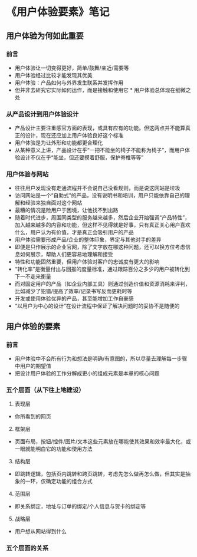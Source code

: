 # 《用户体验要素》笔记
## 用户体验为何如此重要

### 前言
* 用户体验让一切变得更好，简单/鼓舞/亲近/需要等  
* 用户体验经过比较才能发现其优美  
* 用户体验：产品如何与外界发生联系并发挥作用  
* 但并非去研究它实际如何运作，而是接触和使用它 * 用户体验总体现在细微之处  

### 从产品设计到用户体验设计
* 产品设计主要注重感官方面的表现，或具有应有的功能。但这两点并不能算真正的设计，现在还应加上用户体验良好这个标准  
* 用户体验是为让外形和功能都更合理化
* 从某种意义上讲，产品设计在乎“一把不能坐的椅子不能称为椅子”，而用户体验设计不仅在乎“能坐，但还要摸着舒服，保护脊椎等等”  

### 用户体验与网站
* 往往用户发现没有走通流程并不会说自己没看规则，而是说这网站是垃圾  
* 访问网站是一个“自助式”的产品，没有说明书和培训，用户只能依靠自己的理解和经验来独自面对这个网站  
* 最糟的情况是险用户于困境，让他找不到出路  
* 随着时代进步，周围同类型的服务越来越多，然后企业开始强调“产品特性”，加入越来越多的内容和功能，但这样不见得就是好事，只有真正关心用户喜欢什么，用户认为有价值，才是真正会吸引用户的产品  
* 用户体验需要形成产品/企业的整体印象，界定与其他对手的差异  
* 即便是只作展示的企业官网，除了文字放在哪这种问题，还可以换方位考虑信息如何展示，帮助人们更容易地理解和接受
* 特性和功能固然重要，但用户体验对客户的忠诚度有更大的影响
* “转化率”是衡量付出与回报的度量标准，通过跟踪百分之多少的用户被转化到下一不走来衡量
* 而对固定用户的产品（如企业内部工具）则通过创造价值和资源消耗来评判，比如减少了犯错/提高了效率/记录书写反而更耗时等
* 开发或使用体验优异的产品，甚至能增加工作自豪感
* “以用户为中心的设计”在设计流程中保证了解决问题时的妥协不是随便的

## 用户体验的要素
### 前言
* 用户体验中不会所有行为和想法是明确/有意图的，所以尽量去理解每一步骤中用户的期望值
* 把设计用户体验的工作分解成更小的组成元素是本章的核心问题

### 五个层面（从下往上地建设）
1. 表现层
  * 你所看到的网页
2. 框架层
  * 页面布局，按钮/控件/图片/文本这些元素放在哪能使其效果和效率最大化，或一眼就能明白它的功能和使用方法
3. 结构层
  * 即跳转逻辑，包括页内跳转和跨页跳转，考虑先怎么做再怎么做，但其实是抽象的一环，仅确定功能的组合方式
4. 范围层
  * 即关系绑定，地址与订单的绑定/个人信息与贺卡的绑定等
5. 战略层
  * 用户想从网站得到什么

### 五个层面的关系

